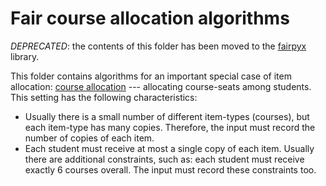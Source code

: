 # Fair course allocation algorithms

*DEPRECATED*: the contents of this folder has been moved to the [fairpyx](https://github.com/ariel-research/fairpyx) library.

This folder contains algorithms for an important special case of item allocation: [course allocation](https://en.wikipedia.org/wiki/Course_allocation) --- allocating course-seats among students. This setting has the following characteristics:

* Usually there is a small number of different item-types (courses), but each item-type has many copies. Therefore, the input must record the number of copies of each item.
* Each student must receive at most a single copy of each item.  Usually there are additional constraints, such as: each student must receive exactly 6 courses overall. The input must record these constraints too.

